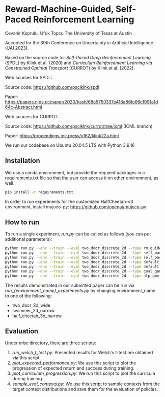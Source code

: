 # Reward-Machine-Guided, Self-Paced Reinforcement Learning

Cevahir Koprulu, Ufuk Topcu
The University of Texas at Austin

Accepted for the 39th Conference on Uncertainty in Artificial Intelligence (UAI 2023).

Based on the source code for _Self-Paced Deep Reinforcement Learning_ (SPDL) by Klink et al. (2020) and _Curriculum Reinforcement Learning via Constrained Optimal Transport_ (CURROT) by Klink et al. (2022).

Web sources for SPDL:

Source code: https://github.com/psclklnk/spdl

Paper: https://papers.nips.cc/paper/2020/hash/68a9750337a418a86fe06c1991a1d64c-Abstract.html

Web sources for CURROT:

Source code: https://github.com/psclklnk/currot/tree/icml (ICML branch)

Paper: https://proceedings.mlr.press/v162/klink22a.html


We run our codebase on Ubuntu 20.04.5 LTS with Python 3.9.16

## Installation

We use a conda environment, but provide the required packages in a requirements.txt file so that the user 
can access it on other environment, as well.
```bash
pip install -r requirements.txt
```
In order to run experiments for the customized HalfCheetah-v3 environment, install mujoco-py: https://github.com/openai/mujoco-py

## How to run
To run a single experiment, *run.py* can be called as follows (you can put additional parameters):
```bash
python run.py --env --train --eval two_door_discrete_2d --type rm_guided_self_paced --target_type wide --PCMDP --ZETA 0.96 --seed 1 # RM-guided SPRL
python run.py --env --train --eval two_door_discrete_2d --type self_paced --target_type wide --PCMDP --ZETA 1.2 --seed 1 # Intermediate
python run.py --env --train --eval two_door_discrete_2d --type self_paced --target_type wide --PCMDP --ZETA 1.2 --seed 1 # SPDL
python run.py --env --train --eval two_door_discrete_2d --type default --target_type wide --PCMDP --seed 1 # Default*
python run.py --env --train --eval two_door_discrete_2d --type default --target_type wide --seed 1 # Default
python run.py --env --train --eval two_door_discrete_2d --type goal_gan --target_type wide --seed 1 # GoalGAN
python run.py --env --train --eval two_door_discrete_2d --type alp_gmm --target_type wide --seed 1 # ALP-GMM
```
The results demonstrated in our submitted paper can be run via *run_{environment_name}_experiments.py* by changing environment_name to one of the following:
- two_door_2d_wide
- swimmer_2d_narrow
- half_cheetah_3d_narrow

## Evaluation
Under *misc* directory, there are three scripts:
1) *run_welch_t_test.py*: Presented results for Welch's t-test are obtained via this script.
2) *plot_expected_performance.py*: We use this script to plot the progression of expected return and success during training.
3) *plot_curriculum_progression.py*: We run this script to plot the curricula during training.
4) *sample_eval_contexts.py*: We use this script to sample contexts from the target context distributions and save them for the evaluation of policies.